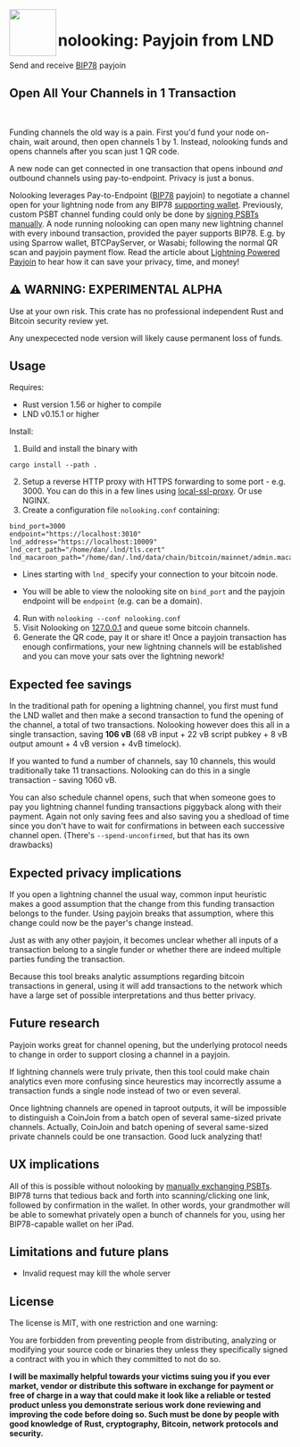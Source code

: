 <img align="left" style="height: 6em; width: 6em;" src="https://user-images.githubusercontent.com/8525467/201369193-f3e00fe8-e1a7-4524-b120-b7ab21ef4a57.svg">

# nolooking: Payjoin from LND

Send and receive [BIP78](https://github.com/bitcoin/bips/blob/master/bip-0078.mediawiki) payjoin

## Open All Your Channels in 1 Transaction

&nbsp;

Funding channels the old way is a pain. First you'd fund your node on-chain, wait around, then open channels 1 by 1. Instead, nolooking funds and opens channels after you scan just 1 QR code.

A new node can get connected in one transaction that opens inbound *and* outbound channels using pay-to-endpoint. Privacy is just a bonus.

Nolooking leverages Pay-to-Endpoint ([BIP78](https://github.com/bitcoin/bips/blob/master/bip-0078.mediawiki) payjoin) to negotiate a channel open for your lightning node from any BIP78 [supporting wallet](https://en.bitcoin.it/wiki/PayJoin_adoption). Previously, custom PSBT channel funding could only be done by [signing PSBTs manually](https://github.com/lightningnetwork/lnd/blob/master/docs/psbt.md). A node running nolooking can open many new lightning channel with every inbound transaction, provided the payer supports BIP78. E.g. by using Sparrow wallet, BTCPayServer, or Wasabi; following the normal QR scan and payjoin payment flow. Read the article about [Lightning Powered Payjoin](https://chaincase.app/words/lightning-payjoin?ref=github) to hear how it can save your privacy, time, and money!

## ⚠️ WARNING: EXPERIMENTAL ALPHA

Use at your own risk. This crate has no professional independent Rust and Bitcoin security review yet.

Any unexpecected node version will likely cause permanent loss of funds.

## Usage

Requires:
* Rust version 1.56 or higher to compile
* LND v0.15.1 or higher

Install:
1. Build and install the binary with
```
cargo install --path .
```
2. Setup a reverse HTTP proxy with HTTPS forwarding to some port - e.g. 3000.
   You can do this in a few lines using [local-ssl-proxy](https://www.storyblok.com/faq/setup-dev-server-https-proxy). Or use NGINX.
3. Create a configuration file `nolooking.conf` containing:
```
bind_port=3000
endpoint="https://localhost:3010"
lnd_address="https://localhost:10009"
lnd_cert_path="/home/dan/.lnd/tls.cert"
lnd_macaroon_path="/home/dan/.lnd/data/chain/bitcoin/mainnet/admin.macaroon"
```
   - Lines starting with `lnd_` specify your connection to your bitcoin node.

   - You will be able to view the nolooking site on `bind_port` and the payjoin endpoint will be `endpoint` (e.g. can be a domain).

4. Run with `nolooking --conf nolooking.conf`
5. Visit Nolooking on [127.0.0.1](http://127.0.0.1:3000) and queue some bitcoin channels.
6. Generate the QR code, pay it or share it! Once a payjoin transaction has enough confirmations, your new lightning channels will be established and you can move your sats over the lightning nework!


## Expected fee savings

In the traditional path for opening a lightning channel, you first must fund the LND wallet and then make a second transaction to fund the opening of the channel, a total of two transactions.
Nolooking however does this all in a single transaction, saving **106 vB** (68 vB input + 22 vB script pubkey + 8 vB output amount + 4 vB version + 4vB timelock).

If you wanted to fund a number of channels, say 10 channels, this would traditionally take 11 transactions. Nolooking can do this in a single transaction - saving 1060 vB.

You can also schedule channel opens, such that when someone goes to pay you lightning channel funding transactions piggyback along with their payment. Again not only saving fees and also saving you a shedload of time since you don't have to wait for confirmations in between each successive channel open.
(There's `--spend-unconfirmed`, but that has its own drawbacks)

## Expected privacy implications

If you open a lightning channel the usual way, common input heuristic makes a good assumption that the change from this funding transaction belongs to the funder.
Using payjoin breaks that assumption, where this change could now be the payer's change instead.

Just as with any other payjoin, it becomes unclear whether all inputs of a transaction belong to a single funder or whether there are indeed multiple parties funding the transaction.

Because this tool breaks analytic assumptions regarding bitcoin transactions in general, using it will add transactions to the network which have a large set of possible interpretations and thus better privacy.

## Future research

Payjoin works great for channel opening, but the underlying protocol needs to change in order to support closing a channel in a payjoin.

If lightning channels were truly private, then this tool could make chain analytics even more confusing since heurestics may incorrectly assume a transaction funds a single node instead of two or even several.

Once lightning channels are opened in taproot outputs, it will be impossible to distinguish a CoinJoin from a batch open of several same-sized private channels. Actually, CoinJoin and batch opening of several same-sized private channels could be one transaction. Good luck analyzing that!

## UX implications

All of this is possible without nolooking by [manually exchanging PSBTs](https://github.com/lightningnetwork/lnd/blob/master/docs/psbt.md).
BIP78 turns that tedious back and forth into scanning/clicking one link, followed by confirmation in the wallet.
In other words, your grandmother will be able to somewhat privately open a bunch of channels for you, using her BIP78-capable wallet on her iPad.

## Limitations and future plans

* Invalid request may kill the whole server

## License

The license is MIT, with one restriction and one warning:

You are forbidden from preventing people from distributing, analyzing or modifying your source code or binaries they unless they specifically signed a contract with you in which they committed to not do so.

**I will be maximally helpful towards your victims suing you if you ever market, vendor or distribute this software in exchange for payment or free of charge in a way that could make it look like a reliable or tested product unless you demonstrate serious work done reviewing and improving the code before doing so. Such must be done by people with good knowledge of Rust, cryptography, Bitcoin, network protocols and security.**
